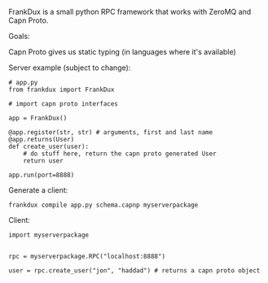 FrankDux is a small python RPC framework that works with ZeroMQ and Capn Proto.  

Goals:

Capn Proto gives us static typing (in languages where it's available)

Server example (subject to change):

```
# app.py
from frankdux import FrankDux

# import capn proto interfaces

app = FrankDux()

@app.register(str, str) # arguments, first and last name
@app.returns(User)
def create_user(user):
    # do stuff here, return the capn proto generated User
    return user

app.run(port=8888)
```

Generate a client:

`frankdux compile app.py schema.capnp myserverpackage`

Client:

```
import myserverpackage


rpc = myserverpackage.RPC("localhost:8888")

user = rpc.create_user("jon", "haddad") # returns a capn proto object
```
